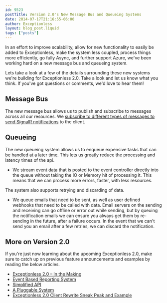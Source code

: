 ```yaml
---
id: 9523
postTitle: Version 2.0's New Message Bus and Queueing Systems
date: 2014-07-17T21:16:55-06:00
author: Exceptionless
layout: blog_post.liquid
tags: ["posts"]
---
```

In an effort to improve scalability, allow for new functionality to easily be added to Exceptionless, make the system less coupled, process things more efficiently, go fully Async, and further support Azure, we've been working hard on a new message bus and queueing system.

Lets take a look at a few of the details surrounding these new systems we're building for Exceptionless 2.0. Take a look and let us know what you think. If you've got questions or comments, we'd love to hear them!<!--more-->

## Message Bus

The new message bus allows us to publish and subscribe to messages across all our resources. We [subscribe to different types of messages to send SignalR notifications](https://github.com/exceptionless/Exceptionless/blob/master/Source/Api/Hubs/MessageBusHub.cs) to the client.

## Queueing

The new queueing system allows us to enqueue expensive tasks that can be handled at a later time. This lets us greatly reduce the processing and latency times of the api.

* We stream event data that is posted to the event controller directly into the queue without taking the IO or Memory hit of processing it. This means that we can process more errors, faster, with less resources.

The system also supports retrying and discarding of data.

* We queue emails that need to be sent, as well as user defined webhooks that need to be called with data. Email servers on the sending and receiving can go offline or error out while sending, but by queuing the notification emails we can ensure you always get them by re-sending in the future, after a failure occurs. In the event that we can't send you an email after a few retries, we can discard the notification.

## More on Version 2.0

If you're just now learning about the upcoming Exceptionless 2.0, make sure to catch up on previous feature announcements and examples by reading the below articles.

* [Exceptionless 2.0 – In the Making](/exceptionless-2-in-the-making/ "Exceptionless 2.0 – In the Making")
* [Event Based Reporting System](/event-based-reporting-system-coming-version-2-0/ "Event Based Reporting System Coming in Version 2.0")
* [Simplified API](/upcoming-exceptionless-2-0-simplified-api/ "More from the Upcoming Exceptionless 2.0: Simplified API")
* [A Pluggable System](/coming-exceptionless-2-0-pluggable-system/ "Coming in Exceptionless 2.0 – A Pluggable System")
* [Exceptionless 2.0 Client Rewrite Sneak Peak and Example](/exceptionless-2-0-client-rewrite-sneak-peek-usage-example/ "Exceptionless 2.0 Client Rewrite Sneak Peek Usage Example")
